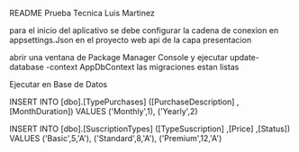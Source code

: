 README Prueba Tecnica Luis Martinez

para el inicio del aplicativo se debe configurar la cadena de conexion en appsettings.Json en el proyecto web api de la capa presentacion

abrir una ventana de Package Manager Console y ejecutar update-database -context AppDbContext  las  migraciones estan listas

Ejecutar en Base de Datos

INSERT INTO [dbo].[TypePurchases]
           ([PurchaseDescription]
           ,[MonthDuration])
     VALUES
			('Monthly',1),
           ('Yearly',2)


INSERT INTO [dbo].[SuscriptionTypes]
           ([TypeSuscription]
           ,[Price]
           ,[Status])
     VALUES
           ('Basic',5,'A'),
		   ('Standard',8,'A'),
		   ('Premium',12,'A')
